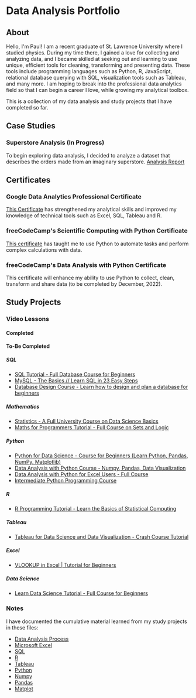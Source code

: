 # Data Analysis Portfolio

## About
Hello, I'm Paul! I am a recent graduate of St. Lawrence University where I studied physics. During my time there, I gained a love for collecting and analyzing data, and I became skilled at seeking out and learning to use unique, efficient tools for cleaning, transforming and presenting data. These tools include programming languages such as Python, R, JavaScript, relational database querying with SQL, visualization tools such as Tableau, and many more. I am hoping to break into the professional data analytics field so that I can begin a career I love, while growing my analytical toolbox.

This is a collection of my data analysis and study projects that I have completed so far.

## Case Studies
### Superstore Analysis (In Progress)
To begin exploring data analysis, I decided to analyze a dataset that describes the orders made from an imaginary superstore. 
[Analysis Report](Superstore/superstore_analysis_report.md)
## Certificates
### Google Data Analytics Professional Certificate
[This Certificate](https://www.coursera.org/account/accomplishments/professional-cert/2MVH7V5QJUWG) has strengthened my analytical skills and improved my knowledge of technical tools such as Excel, SQL, Tableau and R.
### freeCodeCamp's Scientific Computing with Python Certificate
[This certificate](https://www.freecodecamp.org/certification/fccee756160-99cc-44d4-9a22-09cb8243fb5d/scientific-computing-with-python-v7) has taught me to use Python to automate tasks and perform complex calculations with data.
### freeCodeCamp's Data Analysis with Python Certificate
This certificate will enhance my ability to use Python to collect, clean, transform and share data (to be completed by December, 2022).
## Study Projects
### Video Lessons
#### Completed
#### To-Be Completed
##### SQL
- [SQL Tutorial - Full Database Course for Beginners](https://www.youtube.com/watch?v=HXV3zeQKqGY&list=PL06t8bAhqibUwRY0Wx8TJ3MfKa5K1KBnP&index=2&t=9913s)
- [MySQL - The Basics // Learn SQL in 23 Easy Steps](https://www.youtube.com/watch?v=Cz3WcZLRaWc&list=PL06t8bAhqibUwRY0Wx8TJ3MfKa5K1KBnP&index=4)
- [Database Design Course - Learn how to design and plan a database for beginners](https://www.youtube.com/watch?v=ztHopE5Wnpc&list=PL06t8bAhqibUwRY0Wx8TJ3MfKa5K1KBnP&index=18)
##### Mathematics
- [Statistics - A Full University Course on Data Science Basics](https://www.youtube.com/watch?v=xxpc-HPKN28&list=PL06t8bAhqibUwRY0Wx8TJ3MfKa5K1KBnP&index=5)
- [Maths for Programmers Tutorial - Full Course on Sets and Logic](https://www.youtube.com/watch?v=2SpuBqvNjHI&list=PL06t8bAhqibUwRY0Wx8TJ3MfKa5K1KBnP&index=6)
##### Python
- [Python for Data Science - Course for Beginners (Learn Python, Pandas, NumPy, Matplotlib)](https://www.youtube.com/watch?v=LHBE6Q9XlzI&list=PL06t8bAhqibUwRY0Wx8TJ3MfKa5K1KBnP&index=7)
- [Data Analysis with Python Course - Numpy, Pandas, Data Visualization](https://www.youtube.com/watch?v=GPVsHOlRBBI&list=PL06t8bAhqibUwRY0Wx8TJ3MfKa5K1KBnP&index=8)
- [Data Analysis with Python for Excel Users - Full Course](https://www.youtube.com/watch?v=WcDaZ67TVRo&list=PL06t8bAhqibUwRY0Wx8TJ3MfKa5K1KBnP&index=14)
- [Intermediate Python Programming Course](https://www.youtube.com/watch?v=HGOBQPFzWKo&list=PL06t8bAhqibUwRY0Wx8TJ3MfKa5K1KBnP&index=21)
##### R
- [R Programming Tutorial - Learn the Basics of Statistical Computing](https://www.youtube.com/watch?v=_V8eKsto3Ug&list=PL06t8bAhqibUwRY0Wx8TJ3MfKa5K1KBnP&index=10)
##### Tableau
- [Tableau for Data Science and Data Visualization - Crash Course Tutorial](https://www.youtube.com/watch?v=TPMlZxRRaBQ&list=PL06t8bAhqibUwRY0Wx8TJ3MfKa5K1KBnP&index=11)
##### Excel
- [VLOOKUP in Excel | Tutorial for Beginners](https://www.youtube.com/watch?v=DZEPA9UhLBw&list=PL06t8bAhqibUwRY0Wx8TJ3MfKa5K1KBnP&index=26)
##### Data Science
- [Learn Data Science Tutorial - Full Course for Beginners](https://www.youtube.com/watch?v=ua-CiDNNj30&list=PL06t8bAhqibUwRY0Wx8TJ3MfKa5K1KBnP&index=15)
### Notes
I have documented the cumulative material learned from my study projects in these files:
- [Data Analysis Process](Study_Projects/data_analysis_process.md)
- [Microsoft Excel](Study_Projects/Microsoft_Excel.md)
- [SQL](Study_Projects/SQL.md)
- [R](Study_Projects/R.md)
- [Tableau](Study_Projects/Tableau.md)
- [Python](Study_Projects/Python/Python.md)
- [Numpy](Study_Projects/Python/Numpy.md)
- [Pandas](Study_Projects/Python/Pandas.md)
- [Matplot](Study_Projects/Python/Matplot.md)




